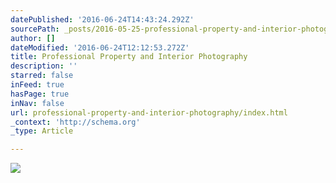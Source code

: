 ```yaml
---
datePublished: '2016-06-24T14:43:24.292Z'
sourcePath: _posts/2016-05-25-professional-property-and-interior-photography.md
author: []
dateModified: '2016-06-24T12:12:53.272Z'
title: Professional Property and Interior Photography
description: ''
starred: false
inFeed: true
hasPage: true
inNav: false
url: professional-property-and-interior-photography/index.html
_context: 'http://schema.org'
_type: Article

---
```

![](https://s3-us-west-2.amazonaws.com/the-grid-img/p/1a314f11be5a143a5bae684892ae0200527e6ffc.jpg)